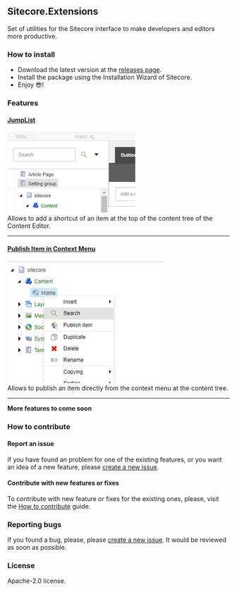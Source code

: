 ## Sitecore.Extensions
Set of utilities for the Sitecore interface to make developers and editors more productive.

### How to install
- Download the latest version at the [releases page](https://github.com/andresvillenas/Sitecore.Extensions/releases).
- Install the package using the Installation Wizard of Sitecore.
- Enjoy 😎!

### Features
#### [JumpList](https://andresvillenas.github.io/Sitecore.Extensions/features/jumplist/JumpList.html)
<img src="https://raw.githubusercontent.com/andresvillenas/Sitecore.Extensions/gh-pages/features/jumplist/Thumbnail.PNG"><br/>
Allows to add a shortcut of an item at the top of the content tree of the Content Editor.
<hr>

#### [Publish Item in Context Menu](https://andresvillenas.github.io/Sitecore.Extensions/features/publishitem/publishitem.html)
<img src="https://raw.githubusercontent.com/andresvillenas/Sitecore.Extensions/gh-pages/features/publishitem/Publish-Item.PNG"><br/>
Allows to publish an item directly from the context menu at the content tree.
<hr>

**More features to come soon**

### How to contribute
#### Report an issue
If you have found an problem for one of the existing features, or you want an idea of a new feature, please [create a new issue](https://github.com/andresvillenas/Sitecore.Extensions/issues).

#### Contribute with new features or fixes
To contribute with new feature or fixes for the existing ones, please, visit the [How to contribute](https://andresvillenas.github.io/Sitecore.Extensions/contributing/how-to-contribute.html) guide.

### Reporting bugs
If you found a bug, please, please [create a new issue](https://github.com/andresvillenas/Sitecore.Extensions/issues). It would be reviewed as soon as possible.

### License
Apache-2.0 license.